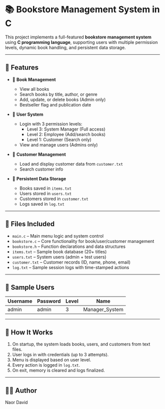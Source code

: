 

# 📚 Bookstore Management System in C

This project implements a full-featured **bookstore management system** using **C programming language**, supporting users with multiple permission levels, dynamic book handling, and persistent data storage.

---

## 🚀 Features

- 📖 **Book Management**
  - View all books
  - Search books by title, author, or genre
  - Add, update, or delete books (Admin only)
  - Bestseller flag and publication date

- 👤 **User System**
  - Login with 3 permission levels:
    - Level 3: System Manager (Full access)
    - Level 2: Employee (Add/search books)
    - Level 1: Customer (Search only)
  - View and manage users (Admins only)

- 🛒 **Customer Management**
  - Load and display customer data from `customer.txt`
  - Search customer info


- 📁 **Persistent Data Storage**
  - Books saved in `items.txt`
  - Users stored in `users.txt`
  - Customers stored in `customer.txt`
  - Logs saved in `log.txt`

---

## 📁 Files Included

- `main.c` – Main menu logic and system control
- `bookstore.c` – Core functionality for book/user/customer management
- `bookstore.h` – Function declarations and data structures
- `items.txt` – Sample book database (20+ titles)
- `users.txt` – System users (admin + test users)
- `customer.txt` – Customer records (ID, name, phone, email)
- `log.txt` – Sample session logs with time-stamped actions

---

## 🧪 Sample Users

| Username | Password | Level | Name         |
|----------|----------|-------|--------------|
| admin    | admin    | 3     | Manager_System |


---

## 🧠 How It Works

1. On startup, the system loads books, users, and customers from text files.
2. User logs in with credentials (up to 3 attempts).
3. Menu is displayed based on user level.
4. Every action is logged in `log.txt`.
5. On exit, memory is cleared and logs finalized.

---


## 👨‍🔧 Author

Naor David   
